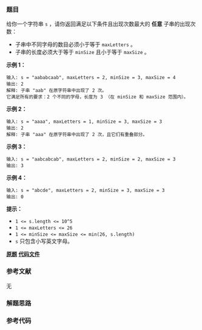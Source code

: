 ### 题目
给你一个字符串 `s` ，请你返回满足以下条件且出现次数最大的  **任意**  子串的出现次数：

  * 子串中不同字母的数目必须小于等于 `maxLetters` 。
  * 子串的长度必须大于等于 `minSize` 且小于等于 `maxSize` 。



**示例 1：**

    
    
    输入: s = "aababcaab", maxLetters = 2, minSize = 3, maxSize = 4
    输出: 2
    解释: 子串 "aab" 在原字符串中出现了 2 次。
    它满足所有的要求：2 个不同的字母，长度为 3 （在 minSize 和 maxSize 范围内）。
    

**示例 2：**

    
    
    输入: s = "aaaa", maxLetters = 1, minSize = 3, maxSize = 3
    输出: 2
    解释: 子串 "aaa" 在原字符串中出现了 2 次，且它们有重叠部分。
    

**示例 3：**

    
    
    输入: s = "aabcabcab", maxLetters = 2, minSize = 2, maxSize = 3
    输出: 3
    

**示例 4：**

    
    
    输入: s = "abcde", maxLetters = 2, minSize = 3, maxSize = 3
    输出: 0
    



**提示：**

  * `1 <= s.length <= 10^5`
  * `1 <= maxLetters <= 26`
  * `1 <= minSize <= maxSize <= min(26, s.length)`
  * `s` 只包含小写英文字母。

 **[原题](https://leetcode-cn.com/problems/maximum-number-of-occurrences-of-a-substring/)**    **[代码文件]()**


### 参考文献
无

### 解题思路




### 参考代码

```go


```




